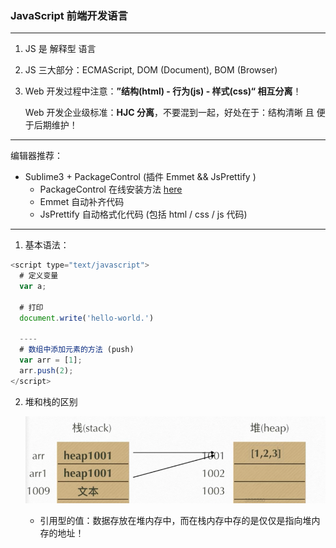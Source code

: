 ### JavaScript 前端开发语言

---

1. JS 是 解释型 语言

2. JS 三大部分：ECMAScript, DOM (Document), BOM (Browser)

3. Web 开发过程中注意：**”结构(html) - 行为(js) - 样式(css)“ 相互分离**！

   Web 开发企业级标准：**HJC 分离**，不要混到一起，好处在于：结构清晰 且 便于后期维护！

---

编辑器推荐：

* Sublime3 + PackageControl (插件 Emmet && JsPrettify )
  * PackageControl 在线安装方法 [here](https://packagecontrol.io/installation)
  * Emmet 自动补齐代码
  * JsPrettify 自动格式化代码 (包括 html / css / js 代码)

----

1. 基本语法： 

  ```js
  <script type="text/javascript">
    # 定义变量
    var a;
  
    # 打印
    document.write('hello-world.')
  
  	----
  	# 数组中添加元素的方法 (push)
    var arr = [1];
  	arr.push(2);
  </script>
  ```

2. 堆和栈的区别

   ![image-20190707224515935](/images/image-20190707224515935.png)

   - 引用型的值：数据存放在堆内存中，而在栈内存中存的是仅仅是指向堆内存的地址！